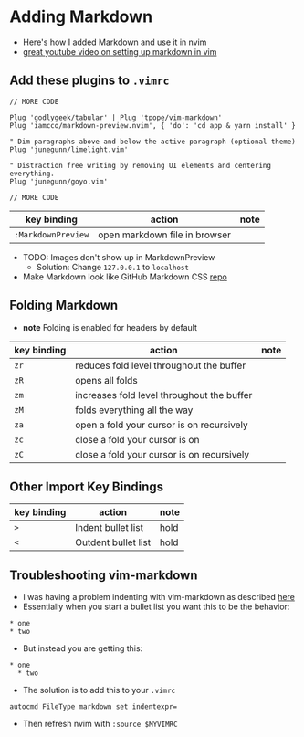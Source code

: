 # Adding Markdown
* Here's how I added Markdown and use it in nvim
* [great youtube video on setting up markdown in vim](https://www.youtube.com/watch?v=22JAs0kNA9k)
## Add these plugins to `.vimrc`
```
// MORE CODE

Plug 'godlygeek/tabular' | Plug 'tpope/vim-markdown'
Plug 'iamcco/markdown-preview.nvim', { 'do': 'cd app & yarn install' }

" Dim paragraphs above and below the active paragraph (optional theme)
Plug 'junegunn/limelight.vim'

" Distraction free writing by removing UI elements and centering everything.
Plug 'junegunn/goyo.vim'

// MORE CODE
```

| key binding        | action                        | note |
|--------------------|-------------------------------|------|
| `:MarkdownPreview` | open markdown file in browser |      |

* TODO: Images don't show up in MarkdownPreview
  - Solution: Change `127.0.0.1` to `localhost`
* Make Markdown look like GitHub Markdown CSS [repo](https://github.com/sindresorhus/github-markdown-css)

## Folding Markdown
* **note** Folding is enabled for headers by default

| key binding | action                                     | note |
|-------------|--------------------------------------------|------|
| `zr`        | reduces fold level throughout the buffer   |      |
| `zR`        | opens all folds                            |      |
| `zm`        | increases fold level throughout the buffer |      |
| `zM`        | folds everything all the way               |      |
| `za`        | open a fold your cursor is on recursively  |      |
| `zc`        | close a fold your cursor is on             |      |
| `zC`        | close a fold your cursor is on recursively |      |

## Other Import Key Bindings
| key binding | action              | note         |
|-------------|---------------------|--------------|
| `>`         | Indent bullet list  | hold <Shift> |
| `<`         | Outdent bullet list | hold <Shift> |

## Troubleshooting vim-markdown
* I was having a problem indenting with vim-markdown as described <a href="https://github.com/plasticboy/vim-markdown/issues/126" target="_blank">here</a>
* Essentially when you start a bullet list you want this to be the behavior:

```
* one
* two
```

*  But instead you are getting this:

```
* one
  * two
```

* The solution is to add this to your `.vimrc`

```
autocmd FileType markdown set indentexpr=
```

* Then refresh nvim with `:source $MYVIMRC`
